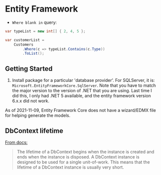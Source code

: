 # Entity Framework

- `Where blank in` query:

```csharp
var typeList = new int[] { 2, 4, 5 };

var customerList =
    Customers
        .Where(c => typeList.Contains(c.Type))
        .ToList();
```

## Getting Started

1. Install package for a particular 'database provider'. For SQLServer,
   it is: `Microsoft.EntityFrameworkCore.SqlServer`. Note that you have
   to match the major version to the version of .NET that you are using.
   Last time I did this, I only had .NET 5 available, and the entity
   framework version 6.x.x did not work.

As of 2021-11-09, Entity Framework Core does not have a wizard/EDMX file
for helping generate the models.


## DbContext lifetime

[From docs:](https://docs.microsoft.com/en-us/ef/core/dbcontext-configuration/)

> The lifetime of a DbContext begins when the instance is created and ends
> when the instance is disposed. A DbContext instance is designed to be
> used for a single unit-of-work. This means that the lifetime of a
> DbContext instance is usually very short.
